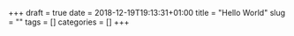 +++
draft = true
date = 2018-12-19T19:13:31+01:00
title = "Hello World"
slug = ""
tags = []
categories = []
+++
